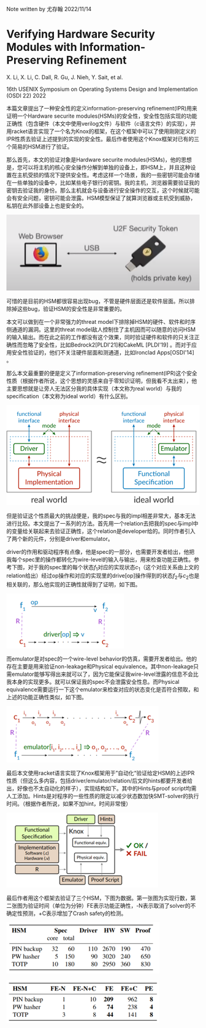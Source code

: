 Note written by 尤存翰 2022/11/14

# Verifying Hardware Security Modules with Information-Preserving Refinement

X. Li, X. Li, C. Dall, R. Gu, J. Nieh, Y. Sait, et al.

16th USENIX Symposium on Operating Systems Design and Implementation (OSDI 22) 2022

本篇文章提出了一种安全性的定义information-preserving refinement(IPR)用来证明一个Hardware securite modules(HSMs)的安全性，安全性包括实现的功能正确性（包含硬件（本文中使用verilog文件）与软件（c语言文件）的实现），并用racket语言实现了一个名为Knox的框架，在这个框架中可以了使用刚刚定义的IPR性质去验证上述提到的实现的安全性。最后作者使用这个Knox框架对已有的三个简易的HSM进行了验证。

那么首先，本文的验证对象是Hardware securite modules(HSMs)，他的思想是，您可以将主机的核心安全操作分解到单独的设备上，即HSM上，并且这种设置在主机受损的情况下提供安全性。考虑这样一个场景，我的一些密钥可能会存储在一些单独的设备中，比如某些电子银行的密钥。我的主机，浏览器需要验证我的密钥去验证我的身份。那么主机就会与设备进行安全操作的交互，这个时候就可能会有安全问题，密钥可能会泄露。HSM模型保证了就算浏览器或主机受到威胁，私钥在此外部设备上也是安全的。

![image-20221110190120470](assets/image-20221110190120470.png)

可惜的是目前的HSM都很容易出现bug，不管是硬件层面还是软件层面。所以排除掉这些bug，验证HSM的安全性是非常重要的。

本文可以做到在一个非常强力的threat model下排除掉HSM的硬件、软件和时序侧通道的漏洞。这里的threat model敌人控制住了主机因而可以随意的访问HSM的输入输出。而在此之前的工作都没有这个效果，同时验证硬件和软件的只关注正确性而忽略了安全性，比如Bedrock2[PLDI'21]和CakeML [PLDI'19] 。而对于应用安全性验证的，他们不关注硬件层面和测通道，比如lronclad Apps[OSDI'14] 。

那么本文最重要的便是定义了information-preserving refinement(IPR)这个安全性质（根据作者所说，这个思想的灵感来自于零知识证明，但我看不太出来），他主要思想就是让旁人无法区分我的具体实现（本文称为real world）与我的specification（本文称为ideal world）有什么区别。

![image-20221110191600481](assets/image-20221110191600481.png)

但是验证这个性质最大的挑战便是，我的spec与我的impl相差非常大，基本无法进行比较。本文提出了一系列的方法。首先用一个relation去把我的spec与impl中的变量给关联起来去验证正确性，这个relation是developer给的。同时作者引入了两个新的元件，分别是driver和emulator。

driver的作用和驱动程序有点像，他是spec的一部分，也需要开发者给出，他把我每个spec里的操作都转化为wire-level的输入与输出，用来检查功能正确性。参考下图，对于我的spec里的每个状态$f_1$对应的实现状态$c_1$（这个对应关系由上文的relation给出）经过op操作和对应的实现里的drive[op]操作得到的状态$f_2$与$c_2$也是相关联的，那么他实现的正确性就得到了证明，如下图。

![image-20221110192406747](assets/image-20221110192406747.png)

而emulator是对spec的一个wire-level behavior的仿真，需要开发者给出。他的存在主要是用来验证non-leakage和Physical equivalence。其中non-leakage只需emulator能够写得出来就可以了，因为它能保证我wire-level泄露的信息不会比我本身的实现更多。就可以保证我的spec不会泄露安全性息。而Physical equivalence需要运行一下这个emulator来检查对应的状态变化是否符合预取，和上述的功能正确性类似，如下图。

![image-20221110193224228](assets/image-20221110193224228.png)

最后本文使用racket语言实现了Knox框架用于”自动化“验证给定HSM的上述IPR性质（但这么多内容，包括driver/emulator/relation/后文的hints都要开发者给出，好像也不太自动化的样子），实现结构如下。其中的Hints与proof script均需人工添加。Hints是对程序的一些性质的限定以减少状态数加快SMT-solver的执行时间。（根据作者所说，如果不加hint，时间非常慢）

![image-20221110193401599](assets/image-20221110193401599.png)

最后作者用这个框架去验证了三个HSM，下图为数据。第一张图为实现行数，第二张图为验证时间（单位为分钟）FE表示功能正确性，-N表示取消了solver的不确定性预测，+C表示增加了Crash safety的检测。

![image-20221110193617608](assets/image-20221110193617608.png)

![image-20221110193621200](assets/image-20221110193621200.png)

